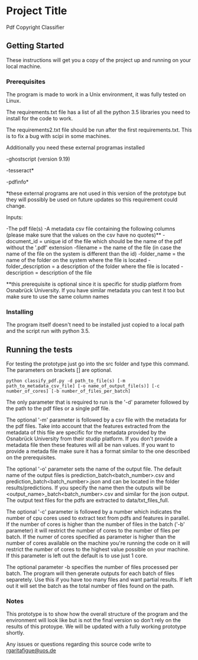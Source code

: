 # Project Title

Pdf Copyright Classifier

## Getting Started

These instructions will get you a copy of the project up and running on your local machine.

### Prerequisites

The program is made to work in a Unix environment, it was fully tested on Linux.

The requirements.txt file has a list of all the python 3.5 libraries you need to install for the 
code to work.

The requirements2.txt file should be run after the first requirements.txt. This is to fix a bug with scipi in some machines.

Additionally you need these external programas installed 

-ghostscript (version 9.19)

-tesseract*

-pdfinfo*

*these external programs are not used in this version of the prototype but they will possibly be used on future updates so this requirement could change.

Inputs:

-The pdf file(s)
-A metadata csv file containing the following columns (please make sure that the values on the csv have no quotes)**
  -document_id = unique id of the file which should be the name of the pdf without the '.pdf' extension
  -filename = the name of the file (in case the name of the file on the system is different than the id)
  -folder_name = the name of the folder on the system where the file is located
  -folder_description = a description of the folder where the file is located
  -description = description of the file

**this prerequisite is optional since it is specific for studip platform from Osnabrück University. If you have similar metadata you can test it too but make sure to use the 
same column names

### Installing

The program itself doesn't need to be installed just copied to a local path and the script run with python 3.5.

## Running the tests

For testing the prototype just go into the src folder and type this command. The parameters on brackets [] are optional. 

```
python classify_pdf.py -d path_to_file(s) [-m path_to_metadata_csv_file] [-o name_of_output_file(s)] [-c number_of_cores] [-b number_of_files_per_batch]
```
The only parameter that is required to run is the '-d' parameter followed by the path to the pdf files or a single pdf file.

The optional '-m' parameter is followed by a csv file with the metadata for the pdf files. Take into account that the features extracted from the metadata of this file are 
specific for the metadata provided by the Osnabrück University from their studip platform. If you don't provide a metadata file then these features will all be nan values. If 
you want to provide a metada file make sure it has a format similar to the one described on the prerequisites.

The optional '-o' parameter sets the name of the output file. The default name of the output files is prediction_batch<batch_number>.csv and prediction_batch<batch_number>.json 
and can be located in the folder results/predictions. If you specify the name then the outputs will be <output_name>_batch<batch_number>.csv and similar for the json 
output. The output text files for the pdfs are extracted to data/txt_files_full. 

The optional '-c' parameter is followed by a number which indicates the number of cpu cores used to extract text from pdfs and features in parallel. If the number of cores is 
higher than the number of files in the batch ('-b' parameter) it will restrict the number of cores to the number of files per batch. If the numer of cores specified as parameter 
is higher than the number of cores available on the machine you're running the code on it will restrict the number of cores to the highest value possible on your machine. If 
this parameter is left out the default is to use just 1 core.

The optional parameter -b specifies the number of files processed per batch. The program will then generate outputs for each batch of files separetely. Use this if you have too 
many files and want partial results. If left out it will set the batch as the total number of files found on the path. 

### Notes

This prototype is to show how the overall structure of the program and the environment will look like but is not the final version so don't rely on the results of this protoype.
We will be updated with a fully working prototype shortly.

Any issues or questions regarding this source code write to rgaritafigue@uos.de 

